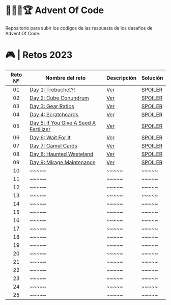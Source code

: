 # 👨🏻‍💻🏆 Advent Of Code

Repositorio para subir los codigos de las respuesta de los desafios de Advent Of Code.

# 🎮 | Retos 2023

| Reto Nº | Nombre del reto                                                               | Descripción                                                                                     | Solución                                                                                          |
| :-----: | ----------------------------------------------------------------------------- | ----------------------------------------------------------------------------------------------- | ------------------------------------------------------------------------------------------------- |
|   01    | [Day 1: Trebuchet?!](https://adventofcode.com/2023/day/1)                     | [Ver](https://github.com/FabianAlvaradoDonoso/adventofcode/tree/main/2023/data/day01/readme.md) | [SPOILER](https://github.com/FabianAlvaradoDonoso/adventofcode/blob/main/2023/solutions/day01.py) |
|   02    | [Day 2: Cube Conundrum](https://adventofcode.com/2023/day/2)                  | [Ver](https://github.com/FabianAlvaradoDonoso/adventofcode/tree/main/2023/data/day02/readme.md) | [SPOILER](https://github.com/FabianAlvaradoDonoso/adventofcode/blob/main/2023/solutions/day02.py) |
|   03    | [Day 3: Gear Ratios](https://adventofcode.com/2023/day/3)                     | [Ver](https://github.com/FabianAlvaradoDonoso/adventofcode/tree/main/2023/data/day03/readme.md) | [SPOILER](https://github.com/FabianAlvaradoDonoso/adventofcode/blob/main/2023/solutions/day03.py) |
|   04    | [Day 4: Scratchcards](https://adventofcode.com/2023/day/4)                    | [Ver](https://github.com/FabianAlvaradoDonoso/adventofcode/tree/main/2023/data/day04/readme.md) | [SPOILER](https://github.com/FabianAlvaradoDonoso/adventofcode/blob/main/2023/solutions/day04.py) |
|   05    | [Day 5: If You Give A Seed A Fertilizer](https://adventofcode.com/2023/day/5) | [Ver](https://github.com/FabianAlvaradoDonoso/adventofcode/tree/main/2023/data/day05/readme.md) | [SPOILER](https://github.com/FabianAlvaradoDonoso/adventofcode/blob/main/2023/solutions/day05.py) |
|   06    | [Day 6: Wait For It](https://adventofcode.com/2023/day/6)                     | [Ver](https://github.com/FabianAlvaradoDonoso/adventofcode/tree/main/2023/data/day06/readme.md) | [SPOILER](https://github.com/FabianAlvaradoDonoso/adventofcode/blob/main/2023/solutions/day06.py) |
|   07    | [Day 7: Camel Cards](https://adventofcode.com/2023/day/7)                     | [Ver](https://github.com/FabianAlvaradoDonoso/adventofcode/tree/main/2023/data/day07/readme.md) | [SPOILER](https://github.com/FabianAlvaradoDonoso/adventofcode/blob/main/2023/solutions/day07.py) |
|   08    | [Day 8: Haunted Wasteland](https://adventofcode.com/2023/day/8)               | [Ver](https://github.com/FabianAlvaradoDonoso/adventofcode/tree/main/2023/data/day08/readme.md) | [SPOILER](https://github.com/FabianAlvaradoDonoso/adventofcode/blob/main/2023/solutions/day08.py) |
|   09    | [Day 9: Mirage Maintenance](https://adventofcode.com/2023/day/9)              | [Ver](https://github.com/FabianAlvaradoDonoso/adventofcode/tree/main/2023/data/day09/readme.md) | [SPOILER](https://github.com/FabianAlvaradoDonoso/adventofcode/blob/main/2023/solutions/day09.py) |
|   10    | ~~~~~                                                                         | ~~~~~                                                                                           | ~~~~~                                                                                             |
|   11    | ~~~~~                                                                         | ~~~~~                                                                                           | ~~~~~                                                                                             |
|   12    | ~~~~~                                                                         | ~~~~~                                                                                           | ~~~~~                                                                                             |
|   13    | ~~~~~                                                                         | ~~~~~                                                                                           | ~~~~~                                                                                             |
|   14    | ~~~~~                                                                         | ~~~~~                                                                                           | ~~~~~                                                                                             |
|   15    | ~~~~~                                                                         | ~~~~~                                                                                           | ~~~~~                                                                                             |
|   16    | ~~~~~                                                                         | ~~~~~                                                                                           | ~~~~~                                                                                             |
|   17    | ~~~~~                                                                         | ~~~~~                                                                                           | ~~~~~                                                                                             |
|   18    | ~~~~~                                                                         | ~~~~~                                                                                           | ~~~~~                                                                                             |
|   19    | ~~~~~                                                                         | ~~~~~                                                                                           | ~~~~~                                                                                             |
|   20    | ~~~~~                                                                         | ~~~~~                                                                                           | ~~~~~                                                                                             |
|   21    | ~~~~~                                                                         | ~~~~~                                                                                           | ~~~~~                                                                                             |
|   22    | ~~~~~                                                                         | ~~~~~                                                                                           | ~~~~~                                                                                             |
|   23    | ~~~~~                                                                         | ~~~~~                                                                                           | ~~~~~                                                                                             |
|   24    | ~~~~~                                                                         | ~~~~~                                                                                           | ~~~~~                                                                                             |
|   25    | ~~~~~                                                                         | ~~~~~                                                                                           | ~~~~~                                                                                             |
